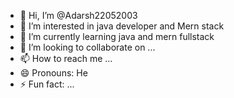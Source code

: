 - 👋 Hi, I’m @Adarsh22052003
- 👀 I’m interested in java developer and Mern stack
- 🌱 I’m currently learning java and mern fullstack
- 💞️ I’m looking to collaborate on ...
- 📫 How to reach me ...
- 😄 Pronouns: He
- ⚡ Fun fact: ...

<!---
Adarsh22052003/Adarsh22052003 is a ✨ special ✨ repository because its `README.md` (this file) appears on your GitHub profile.
You can click the Preview link to take a look at your changes.
--->
